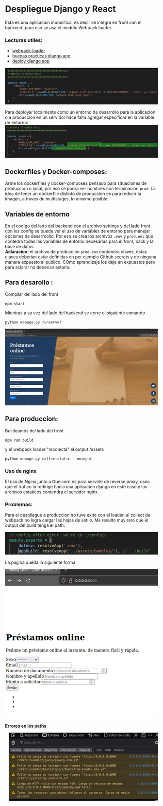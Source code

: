 # Despliegue Django y React  
Esta es una aplicacion monolitica, es decir se integra en front con el backend, para eso se usa el
modulo Webpack loader. 
### Lecturas utiles: 
-   [webpack-loader](https://github.com/django-webpack/django-webpack-loader)
-   [buenas practicas django app](https://youtu.be/4wdNx2j1j-w)
-   [deploy django app](https://www.youtube.com/watch?v=vJAfq6Ku4cI)

![react-loader-to-django](doc-img/webpack-loader.png)

Para deployar localmente como un entorno de desarrollo para la aplicacion o a produccion en un servidor hace falta agregar especificar en la variable de entorno:   
![react-loader-to-django](doc-img/enviroment.png)  

## Dockerfiles y Docker-composes:  
Arme los dockerfiles y docker-composes pensado para situaciones de produccion o local, por eso se podra ver nombres con terminacion `prod`.
La idea de tener un dockerfile distinto de produccion es para reducir la imagen, a traves de multistages, lo amximo posible.


## Variables de entorno  
En el codigo del lado del backend con el archivo settings y del lado front con los config se puede ver el uso de variables de entorno para manejar opciones de desarroollo. Por eso se crea los archivos `.env` y `prod.env` que contedra todas las variables de entorno necesarias para el front, back y la base de datos.  
**Aclaracion:**  el archivo de produccion `prod.env` contendra claves, estas claves deberian estar definidas en por ejemplo Github secrets y de ninguna manera expuesto al publico. COmo aprendizaje los deje en expuestos pero para aclarar no deberian estarlo.

## Para desarollo : 
Compilar del lado del front 
```shell
npm start
```

Mientras a su vez del lado del backend se corre el siguiente comando   

```shell 
python manage.py runserver
```  
![images-local](doc-img/local-backend.png)


## Para produccion:  
Buildeamos del lado del front
```shell
npm run build 
```  

y el webpack loader "recolecta" el output /assets

```shell 
python manage.py collectstatic --noinput
```  

### Uso de nginx  
El uso de Nginx junto a Gunicorn es para servirle de reverse proxy, osea que el trafico lo redirige hacia una aplicacion django en este caso y los archivos estaticos contendra el servidor nginx.


### Problemas:
Para el despliegue a produccion no tuve exito con el loader, el collect de webpack no logra cargar las hojas de estilo. Me resulto muy raro que el output del build tenga el path:  

![output-build](doc-img/buildPath.png)  

La pagina queda la siguiente forma:

![page](doc-img/ngingserve.png)

**Errores en los paths** 
 
![pathsfail](doc-img/pathsfail.png)  
